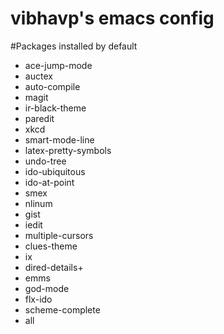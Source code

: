 vibhavp's emacs config
=====================

#Packages installed by default
* ace-jump-mode
* auctex
* auto-compile
* magit
* ir-black-theme
* paredit
* xkcd
* smart-mode-line
* latex-pretty-symbols
* undo-tree
* ido-ubiquitous
* ido-at-point
* smex
* nlinum
* gist
* iedit
* multiple-cursors
* clues-theme
* ix
* dired-details+
* emms
* god-mode
* flx-ido
* scheme-complete
* all
